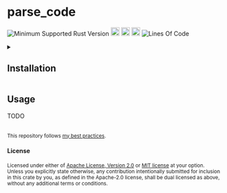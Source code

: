 # parse_code
![Minimum Supported Rust Version](https://img.shields.io/badge/nightly-1.83+-ab6000.svg)
[<img alt="crates.io" src="https://img.shields.io/crates/v/parse_code.svg?color=fc8d62&logo=rust" height="20" style=flat-square>](https://crates.io/crates/parse_code)
[<img alt="docs.rs" src="https://img.shields.io/badge/docs.rs-66c2a5?style=for-the-badge&labelColor=555555&logo=docs.rs&style=flat-square" height="20">](https://docs.rs/parse_code)
[<img alt="build status" src="https://img.shields.io/github/actions/workflow/status/valeratrades/parse_code/ci.yml?branch=master&style=for-the-badge&style=flat-square" height="20">](https://github.com/valeratrades/parse_code/actions?query=branch%3Amaster) <!--NB: Won't find it if repo is private-->
![Lines Of Code](https://img.shields.io/badge/LoC-186-lightblue)

<!-- markdownlint-disable -->
<details>
  <summary>
    <h2>Installation</h2>
  </summary>
	<pre><code class="language-sh">TODO</code></pre>
</details>
<!-- markdownlint-restore -->

## Usage
TODO

<br>

<sup>
This repository follows <a href="https://github.com/valeratrades/.github/tree/master/best_practices">my best practices</a>.
</sup>

#### License

<sup>
Licensed under either of <a href="LICENSE-APACHE">Apache License, Version
2.0</a> or <a href="LICENSE-MIT">MIT license</a> at your option.
</sup>

<br>

<sub>
Unless you explicitly state otherwise, any contribution intentionally submitted
for inclusion in this crate by you, as defined in the Apache-2.0 license, shall
be dual licensed as above, without any additional terms or conditions.
</sub>
